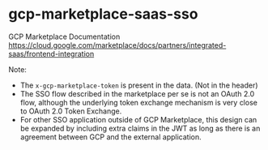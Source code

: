# gcp-marketplace-saas-sso

GCP Marketplace Documentation https://cloud.google.com/marketplace/docs/partners/integrated-saas/frontend-integration

Note: 
- The `x-gcp-marketplace-token` is present in the data. (Not in the header)
- The SSO flow described in the marketplace per se is not an OAuth 2.0 flow, although the underlying token exchange mechanism is very close to OAuth 2.0 Token Exchange.
- For other SSO application outside of GCP Marketplace, this design can be expanded by including extra claims in the JWT as long as there is an agreement between GCP and the external application.
